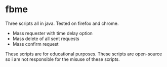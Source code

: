 # fbme
Three scripts all in java. Tested on firefox and chrome.
 
 + Mass requester with time delay option
 + Mass delete of all sent requests
 + Mass confirm request

These scripts are for educational purposes. 
These scripts are open-source so i am not responsible for the misuse of these scripts.
